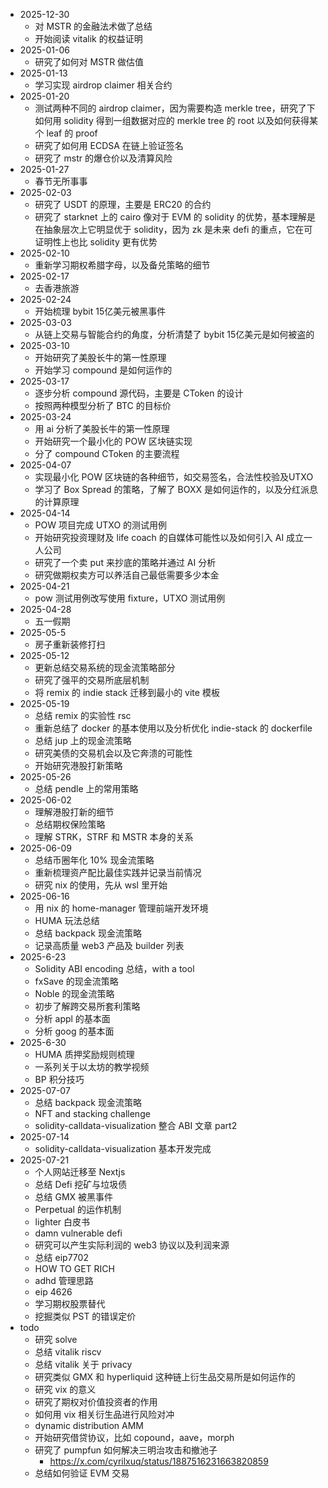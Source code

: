 - 2025-12-30
	- 对 MSTR 的金融法术做了总结
	- 开始阅读 vitalik 的权益证明
- 2025-01-06
	- 研究了如何对 MSTR 做估值
- 2025-01-13
	- 学习实现 airdrop claimer 相关合约
- 2025-01-20
	- 测试两种不同的 airdrop claimer，因为需要构造 merkle tree，研究了下如何用 solidity 得到一组数据对应的 merkle tree 的 root 以及如何获得某个 leaf 的 proof
	- 研究了如何用 ECDSA 在链上验证签名
	- 研究了 mstr 的爆仓价以及清算风险
- 2025-01-27
	- 春节无所事事
- 2025-02-03
	- 研究了 USDT 的原理，主要是 ERC20 的合约
	- 研究了 starknet 上的 cairo 像对于 EVM 的 solidity 的优势，基本理解是在抽象层次上它明显优于 solidity，因为 zk 是未来 defi 的重点，它在可证明性上也比 solidity 更有优势
- 2025-02-10
	- 重新学习期权希腊字母，以及备兑策略的细节
- 2025-02-17
	- 去香港旅游
- 2025-02-24
	- 开始梳理 bybit 15亿美元被黑事件
- 2025-03-03
	- 从链上交易与智能合约的角度，分析清楚了 bybit 15亿美元是如何被盗的
- 2025-03-10
	- 开始研究了美股长牛的第一性原理
	- 开始学习 compound 是如何运作的
- 2025-03-17
	- 逐步分析 compound 源代码，主要是 CToken 的设计
	- 按照两种模型分析了 BTC 的目标价
- 2025-03-24
	- 用 ai 分析了美股长牛的第一性原理
	- 开始研究一个最小化的 POW 区块链实现
	- 分了 compound CToken 的主要流程
- 2025-04-07
	- 实现最小化 POW 区块链的各种细节，如交易签名，合法性校验及UTXO
	- 学习了 Box Spread 的策略，了解了 BOXX 是如何运作的，以及分红派息的计算原理
- 2025-04-14
	- POW 项目完成 UTXO 的测试用例
	- 开始研究投资理财及 life coach 的自媒体可能性以及如何引入 AI 成立一人公司
	- 研究了一个卖 put 来抄底的策略并通过 AI 分析
	- 研究做期权卖方可以养活自己最低需要多少本金
- 2025-04-21
	- pow 测试用例改写使用 fixture，UTXO 测试用例
- 2025-04-28
	- 五一假期
- 2025-05-5
	- 房子重新装修打扫
- 2025-05-12
	- 更新总结交易系统的现金流策略部分
	- 研究了强平的交易所底层机制
	- 将 remix 的 indie stack 迁移到最小的 vite 模板
- 2025-05-19
	- 总结 remix 的实验性 rsc
	- 重新总结了 docker 的基本使用以及分析优化 indie-stack 的 dockerfile
	- 总结 jup 上的现金流策略
	- 研究美债的交易机会以及它奔溃的可能性
	- 开始研究港股打新策略
- 2025-05-26
	- 总结 pendle 上的常用策略
- 2025-06-02
	- 理解港股打新的细节
	- 总结期权保险策略
	- 理解 STRK，STRF 和 MSTR 本身的关系
- 2025-06-09
	- 总结币圈年化 10% 现金流策略
	- 重新梳理资产配比最佳实践并记录当前情况
	- 研究 nix 的使用，先从 wsl 里开始
- 2025-06-16
	- 用 nix 的 home-manager 管理前端开发环境
	- HUMA 玩法总结
	- 总结 backpack 现金流策略
	- 记录高质量 web3 产品及 builder 列表
- 2025-6-23
	- Solidity ABI encoding 总结，with a tool
	- fxSave 的现金流策略
	- Noble 的现金流策略
	- 初步了解跨交易所套利策略
	- 分析 appl 的基本面
	- 分析 goog 的基本面
- 2025-6-30
	- HUMA 质押奖励规则梳理
	- 一系列关于以太坊的教学视频
	- BP 积分技巧
- 2025-07-07
	- 总结 backpack 现金流策略
	- NFT and stacking challenge
	- solidity-calldata-visualization 整合 ABI 文章 part2
- 2025-07-14
	- solidity-calldata-visualization 基本开发完成
- 2025-07-21
	- 个人网站迁移至 Nextjs
	- 总结 Defi 挖矿与垃圾债
	- 总结 GMX 被黑事件
	- Perpetual 的运作机制
	- lighter 白皮书
	- damn vulnerable defi
	- 研究可以产生实际利润的 web3 协议以及利润来源
	- 总结 eip7702
	- HOW TO GET RICH
	- adhd 管理思路
	- eip 4626
	- 学习期权股票替代
	- 挖掘类似 PST 的错误定价
- todo
	- 研究 solve
	- 总结 vitalik riscv
	- 总结 vitalik 关于 privacy
	- 研究类似 GMX 和 hyperliquid 这种链上衍生品交易所是如何运作的
	- 研究 vix 的意义
	- 研究了期权对价值投资者的作用
	- 如何用 vix 相关衍生品进行风险对冲
	- dynamic distribution AMM
	- 开始研究借贷协议，比如 copound，aave，morph
	- 研究了 pumpfun 如何解决三明治攻击和撤池子
		- https://x.com/cyrilxuq/status/1887516231663820859
	- 总结如何验证 EVM 交易